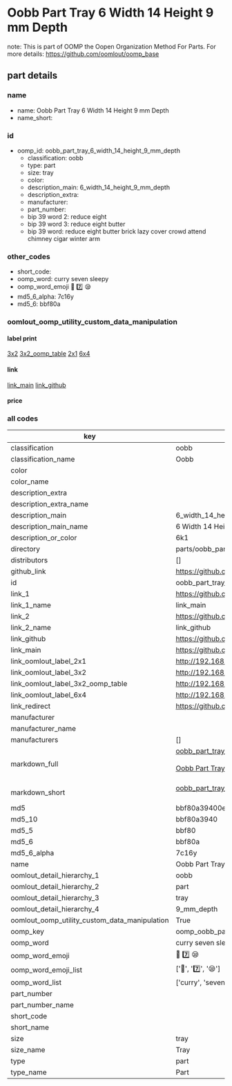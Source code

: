 # Oobb Part Tray 6 Width 14 Height 9 mm Depth  

note: This is part of OOMP the Oopen Organization Method For Parts. For more details: https://github.com/oomlout/oomp_base

##  part details
  







### name
* name: Oobb Part Tray 6 Width 14 Height 9 mm Depth
* name_short: 
### id
* oomp_id: oobb_part_tray_6_width_14_height_9_mm_depth
  * classification: oobb
  * type: part
  * size: tray
  * color: 
  * description_main: 6_width_14_height_9_mm_depth
  * description_extra: 
  * manufacturer: 
  * part_number: 
  * bip 39 word 2: reduce eight
  * bip 39 word 3: reduce eight butter
  * bip 39 word: reduce eight butter brick lazy cover crowd attend chimney cigar winter arm

### other_codes
* short_code: 
* oomp_word: curry seven sleepy
* oomp_word_emoji :curry: :seven: :sleepy:
* md5_6_alpha: 7c16y
* md5_6: bbf80a






### oomlout_oomp_utility_custom_data_manipulation
#### label print
[3x2](http://192.168.1.245:1112/?label=oomp%207c16y)
[3x2_oomp_table](http://192.168.1.108:1112/?label=oomp%207c16y)
[2x1](http://192.168.1.242:1112/?label=oomp%207c16y)
[6x4](http://192.168.1.55:1112/?label=oomp%207c16y)    

#### link

[link_main](https://github.com/oomlout/oomlout_oomp_version_1_messy/tree/main/parts/oobb_part_tray_6_width_14_height_9_mm_depth) [link_github](https://github.com/oomlout/oomlout_oomp_version_1_messy/tree/main/parts/oobb_part_tray_6_width_14_height_9_mm_depth)                             

#### price







### all codes 
| key | value |  
| --- | --- |  
| classification | oobb |  
| classification_name | Oobb |  
| color |  |  
| color_name |  |  
| description_extra |  |  
| description_extra_name |  |  
| description_main | 6_width_14_height_9_mm_depth |  
| description_main_name | 6 Width 14 Height 9 mm Depth |  
| description_or_color | 6k1 |  
| directory | parts/oobb_part_tray_6_width_14_height_9_mm_depth |  
| distributors | [] |  
| github_link | https://github.com/oomlout/oomlout_oomp_part_src/tree/main/parts/oobb_part_tray_6_width_14_height_9_mm_depth |  
| id | oobb_part_tray_6_width_14_height_9_mm_depth |  
| link_1 | https://github.com/oomlout/oomlout_oomp_version_1_messy/tree/main/parts/oobb_part_tray_6_width_14_height_9_mm_depth |  
| link_1_name | link_main |  
| link_2 | https://github.com/oomlout/oomlout_oomp_version_1_messy/tree/main/parts/oobb_part_tray_6_width_14_height_9_mm_depth |  
| link_2_name | link_github |  
| link_github | https://github.com/oomlout/oomlout_oomp_version_1_messy/tree/main/parts/oobb_part_tray_6_width_14_height_9_mm_depth |  
| link_main | https://github.com/oomlout/oomlout_oomp_version_1_messy/tree/main/parts/oobb_part_tray_6_width_14_height_9_mm_depth |  
| link_oomlout_label_2x1 | http://192.168.1.242:1112/?label=oomp%207c16y |  
| link_oomlout_label_3x2 | http://192.168.1.245:1112/?label=oomp%207c16y |  
| link_oomlout_label_3x2_oomp_table | http://192.168.1.108:1112/?label=oomp%207c16y |  
| link_oomlout_label_6x4 | http://192.168.1.55:1112/?label=oomp%207c16y |  
| link_redirect | https://github.com/oomlout/oomlout_oomp_version_1_messy/tree/main/parts/oobb_part_tray_6_width_14_height_9_mm_depth |  
| manufacturer |  |  
| manufacturer_name |  |  
| manufacturers | [] |  
| markdown_full | [oobb_part_tray_6_width_14_height_9_mm_depth](none)<br>[](none)<br>[Oobb Part Tray 6 Width 14 Height 9 Mm Depth](none)<br><br> |  
| markdown_short | [oobb_part_tray_6_width_14_height_9_mm_depth](none)<br><br> |  
| md5 | bbf80a39400e8688c63f31ba3e91bda0 |  
| md5_10 | bbf80a3940 |  
| md5_5 | bbf80 |  
| md5_6 | bbf80a |  
| md5_6_alpha | 7c16y |  
| name | Oobb Part Tray 6 Width 14 Height 9 mm Depth |  
| oomlout_detail_hierarchy_1 | oobb |  
| oomlout_detail_hierarchy_2 | part |  
| oomlout_detail_hierarchy_3 | tray |  
| oomlout_detail_hierarchy_4 | 9_mm_depth |  
| oomlout_oomp_utility_custom_data_manipulation | True |  
| oomp_key | oomp_oobb_part_tray_6_width_14_height_9_mm_depth |  
| oomp_word | curry seven sleepy |  
| oomp_word_emoji | :curry: :seven: :sleepy: |  
| oomp_word_emoji_list | [':curry:', ':seven:', ':sleepy:'] |  
| oomp_word_list | ['curry', 'seven', 'sleepy'] |  
| part_number |  |  
| part_number_name |  |  
| short_code |  |  
| short_name |  |  
| size | tray |  
| size_name | Tray |  
| type | part |  
| type_name | Part |  
